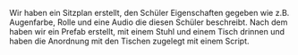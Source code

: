  Wir haben ein Sitzplan erstellt,
 den Schüler Eigenschaften gegeben wie z.B. Augenfarbe,
 Rolle und eine Audio die diesen Schüler beschreibt.
 Nach dem haben wir ein Prefab erstellt,
 mit einem Stuhl und einem Tisch drinnen und haben die Anordnung mit den
 Tischen zugelegt mit einem Script.
